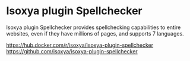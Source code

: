 # Isoxya plugin Spellchecker

Isoxya plugin Spellchecker provides spellchecking capabilities to entire websites, even if they have millions of pages, and supports 7 languages.

https://hub.docker.com/r/isoxya/isoxya-plugin-spellchecker  
https://github.com/isoxya/isoxya-plugin-spellchecker  
